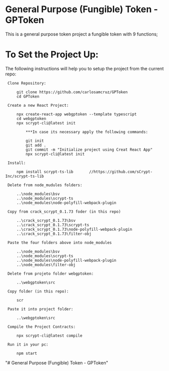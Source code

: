 # General Purpose (Fungible) Token - GPToken

This is a general purpose token project a fungible token with 9 functions;

# To Set the Project Up:

The following instructions will help you to setup the project from the current repo:

   ```
	Clone Repository:

		git clone https://github.com/carlosamcruz/GPToken
		cd GPToken

	Create a new React Project:

		npx create-react-app webgptoken --template typescript
		cd webgptoken
		npx scrypt-cli@latest init

			***In case its necessary apply the following commands:

			git init
			git add .
			git commit -m "Initialize project using Creat React App"
			npx scrypt-cli@latest init

	Install:

		npm install scrypt-ts-lib		//https://github.com/sCrypt-Inc/scrypt-ts-lib

	Delete from node_mudules folders:

		..\node_modules\bsv
		..\node_modules\scrypt-ts
		..\node_modules\node-polyfill-webpack-plugin   

	Copy from crack_scrypt_0.1.73 foder (in this repo)

		..\crack_scrypt_0.1.73\bsv
		..\crack_scrypt_0.1.73\scrypt-ts
		..\crack_scrypt_0.1.73\node-polyfill-webpack-plugin
		..\crack_scrypt_0.1.73\filter-obj   
  
	Paste the four folders above into node_modules

		..\node_modules\bsv
		..\node_modules\scrypt-ts
		..\node_modules\node-polyfill-webpack-plugin
		..\node_modules\filter-obj

	Delete from projeto folder webgptoken:

		..\webgptoken\src

	Copy folder (in this repo):

		scr

	Paste it into project folder:

		..\webgptoken\src   

	Compile the Project Contracts:

		npx scrypt-cli@latest compile

	Run it in your pc:

		npm start   

   ```

"# General Purpose (Fungible) Token - GPToken" 
